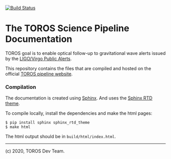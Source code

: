 [![Build Status](https://travis-ci.org/toros-astro/pipeline-docs.svg?branch=master)](https://travis-ci.org/toros-astro/pipeline-docs)

# The TOROS Science Pipeline Documentation

TOROS goal is to enable optical follow-up to gravitational wave alerts
issued by the [LIGO/Virgo Public Alerts](https://emfollow.docs.ligo.org).

This repository contains the files that are compiled and hosted
on the official [TOROS pipeline website](https://toros.utrgv.edu/pipeline).

### Compilation

The documentation is created using [Sphinx](https://www.sphinx-doc.org).
And uses the [Sphinx RTD theme](https://sphinx-rtd-theme.readthedocs.io).

To compile locally, install the dependencies and make the html pages:

    $ pip install sphinx sphinx_rtd_theme
    $ make html

The html output should be in `build/html/index.html`.

***

(c) 2020, TOROS Dev Team.

